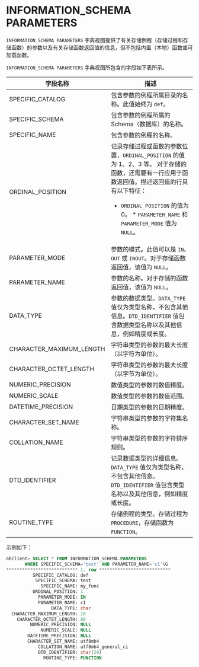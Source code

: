 # INFORMATION_SCHEMA PARAMETERS 

`INFORMATION_SCHEMA PARAMETERS` 字典视图提供了有关存储例程（存储过程和存储函数）的参数以及有关存储函数返回值的信息，但不包括内置（本地）函数或可加载函数。

`INFORMATION_SCHEMA PARAMETERS` 字典视图所包含的字段如下表所示。


|         **字段名称**     |         **描述**          |
|--------------------------|---------------------------|
| SPECIFIC_CATALOG         | 包含参数的例程所属目录的名称。此值始终为 `def`。   |
| SPECIFIC_SCHEMA          | 包含参数的例程所属的 Schema（数据库）的名称。  |
| SPECIFIC_NAME            | 包含参数的例程的名称。  |
| ORDINAL_POSITION         | 记录存储过程或函数的参数位置，`ORDINAL_POSITION` 的值为 1、2、3 等。 对于存储的函数，还需要有一行应用于函数返回值。描述返回值的行具有以下特征：<ul><li> `ORDINAL_POSITION` 的值为 0。   * `PARAMETER_NAME` 和 `PARAMETER_MODE` 值为 `NULL`。    |
| PARAMETER_MODE           | 参数的模式。此值可以是 `IN`、`OUT` 或 `INOUT`。对于存储函数返回值，该值为 `NULL`。   |
| PARAMETER_NAME           | 参数的名称。对于存储的函数返回值，该值为 `NULL`。   |
| DATA_TYPE                | 参数的数据类型。`DATA_TYPE` 值仅为类型名称，不包含其他信息。`DTD_IDENTIFIER` 值包含数据类型名称以及其他信息，例如精度或长度。  |
| CHARACTER_MAXIMUM_LENGTH | 字符串类型的参数的最大长度（以字符为单位）。   |
| CHARACTER_OCTET_LENGTH   | 字符串类型的参数的最大长度（以字节为单位）。 |
| NUMERIC_PRECISION        | 数值类型的参数的数值精度。 |
| NUMERIC_SCALE            | 数值类型的参数的数值范围。  |
| DATETIME_PRECISION       | 日期类型的参数的日期精度。  |
| CHARACTER_SET_NAME       | 字符串类型的参数的字符集名称。  |
| COLLATION_NAME           | 字符串类型的参数的字符排序规则。  |
| DTD_IDENTIFIER           | 记录数据类型的详细信息。`DATA_TYPE` 值仅为类型名称，不包含其他信息。`DTD_IDENTIFIER` 值包含类型名称以及其他信息，例如精度或长度。 |
| ROUTINE_TYPE             | 存储例程的类型。存储过程为 `PROCEDURE`，存储函数为 `FUNCTION`。  |



示例如下：

```sql
obclient> SELECT * FROM INFORMATION_SCHEMA.PARAMETERS
       WHERE SPECIFIC_SCHEMA='test' AND PARAMETER_NAME='c1'\G
*************************** 1. row ***************************
          SPECIFIC_CATALOG: def
           SPECIFIC_SCHEMA: test
             SPECIFIC_NAME: my_func
          ORDINAL_POSITION: 1
            PARAMETER_MODE: IN 
            PARAMETER_NAME: c1
                 DATA_TYPE: char
  CHARACTER_MAXIMUM_LENGTH: 20
    CHARACTER_OCTET_LENGTH: 80
         NUMERIC_PRECISION: NULL
             NUMERIC_SCALE: NULL
        DATETIME_PRECISION: NULL
        CHARACTER_SET_NAME: utf8mb4
            COLLATION_NAME: utf8mb4_general_ci
            DTD_IDENTIFIER: char(20)
              ROUTINE_TYPE: FUNCTION             
```